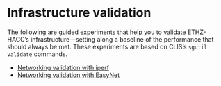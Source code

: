 <!-- <div id="readme" class="Box-body readme blob js-code-block-container">
<article class="markdown-body entry-content p-3 p-md-6" itemprop="text">
<p align="right">
<a href="https://github.com/fpgasystems/hacc#sections">Back</a>
</p> -->

# Infrastructure validation

The following are guided experiments that help you to validate ETHZ-HACC’s infrastructure—setting along a baseline of the performance that should always be met. These experiments are based on CLIS’s ```sgutil validate``` commands.

* [Networking validation with iperf](../validation/iperf/README.md)
* [Networking validation with EasyNet](../validation/easynet/README.md)

